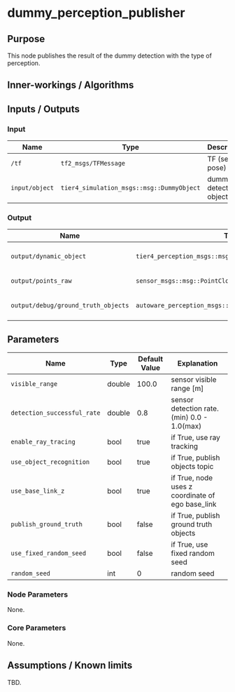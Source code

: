 # dummy_perception_publisher

## Purpose

This node publishes the result of the dummy detection with the type of perception.

## Inner-workings / Algorithms

## Inputs / Outputs

### Input

| Name           | Type                                      | Description             |
| -------------- | ----------------------------------------- | ----------------------- |
| `/tf`          | `tf2_msgs/TFMessage`                      | TF (self-pose)          |
| `input/object` | `tier4_simulation_msgs::msg::DummyObject` | dummy detection objects |

### Output

| Name                                | Type                                                     | Description             |
| ----------------------------------- | -------------------------------------------------------- | ----------------------- |
| `output/dynamic_object`             | `tier4_perception_msgs::msg::DetectedObjectsWithFeature` | dummy detection objects |
| `output/points_raw`                 | `sensor_msgs::msg::PointCloud2`                          | point cloud of objects  |
| `output/debug/ground_truth_objects` | `autoware_perception_msgs::msg::TrackedObjects`          | ground truth objects    |

## Parameters

| Name                        | Type   | Default Value | Explanation                                      |
| --------------------------- | ------ | ------------- | ------------------------------------------------ |
| `visible_range`             | double | 100.0         | sensor visible range [m]                         |
| `detection_successful_rate` | double | 0.8           | sensor detection rate. (min) 0.0 - 1.0(max)      |
| `enable_ray_tracing`        | bool   | true          | if True, use ray tracking                        |
| `use_object_recognition`    | bool   | true          | if True, publish objects topic                   |
| `use_base_link_z`           | bool   | true          | if True, node uses z coordinate of ego base_link |
| `publish_ground_truth`      | bool   | false         | if True, publish ground truth objects            |
| `use_fixed_random_seed`     | bool   | false         | if True, use fixed random seed                   |
| `random_seed`               | int    | 0             | random seed                                      |

### Node Parameters

None.

### Core Parameters

None.

## Assumptions / Known limits

TBD.

